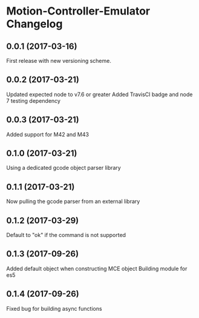 # Motion-Controller-Emulator Changelog

## 0.0.1 (2017-03-16)
  First release with new versioning scheme.  

## 0.0.2 (2017-03-21)
  Updated expected node to v7.6 or greater
  Added TravisCI badge and node 7 testing dependency

## 0.0.3 (2017-03-21)
  Added support for M42 and M43
  
## 0.1.0 (2017-03-21)
  Using a dedicated gcode object parser library

## 0.1.1 (2017-03-21)
  Now pulling the gcode parser from an external library

## 0.1.2 (2017-03-29)
  Default to "ok" if the command is not supported

## 0.1.3 (2017-09-26)
  Added default object when constructing MCE object
  Building module for es5

## 0.1.4 (2017-09-26)
  Fixed bug for building async functions

